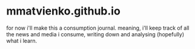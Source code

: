 # mmatvienko.github.io
for now i'll make this a consumption journal. meaning, i'll keep track of all the news and media i consume, writing down and analysing (hopefully) what i learn.